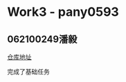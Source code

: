 # Work3 - pany0593

## 062100249潘毅

[仓库地址](https://github.com/pany0593/collection-java-work3)

完成了基础任务
